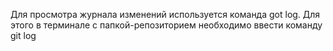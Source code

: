 Для просмотра журнала изменений используется команда got log. Для этого в терминале с папкой-репозиторием необходимо ввести команду git log
